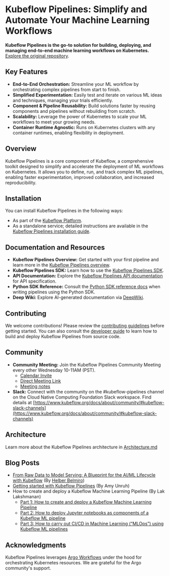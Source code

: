 # Kubeflow Pipelines: Simplify and Automate Your Machine Learning Workflows

**Kubeflow Pipelines is the go-to solution for building, deploying, and managing end-to-end machine learning workflows on Kubernetes.**  [Explore the original repository](https://github.com/kubeflow/pipelines).

## Key Features

*   **End-to-End Orchestration:** Streamline your ML workflow by orchestrating complex pipelines from start to finish.
*   **Simplified Experimentation:** Easily test and iterate on various ML ideas and techniques, managing your trials efficiently.
*   **Component & Pipeline Reusability:** Build solutions faster by reusing components and pipelines without rebuilding from scratch.
*   **Scalability:** Leverage the power of Kubernetes to scale your ML workflows to meet your growing needs.
*   **Container Runtime Agnostic:** Runs on Kubernetes clusters with any container runtimes, enabling flexibility in deployment.

## Overview

Kubeflow Pipelines is a core component of Kubeflow, a comprehensive toolkit designed to simplify and accelerate the deployment of ML workflows on Kubernetes. It allows you to define, run, and track complex ML pipelines, enabling faster experimentation, improved collaboration, and increased reproducibility.

## Installation

You can install Kubeflow Pipelines in the following ways:

*   As part of the [Kubeflow Platform](https://www.kubeflow.org/docs/started/installing-kubeflow/#kubeflow-platform).
*   As a standalone service; detailed instructions are available in the [Kubeflow Pipelines installation guide](https://www.kubeflow.org/docs/components/pipelines/operator-guides/installation/).

## Documentation and Resources

*   **Kubeflow Pipelines Overview:** Get started with your first pipeline and learn more in the [Kubeflow Pipelines overview](https://www.kubeflow.org/docs/components/pipelines/overview/).
*   **Kubeflow Pipelines SDK:** Learn how to use the [Kubeflow Pipelines SDK](https://kubeflow-pipelines.readthedocs.io/en/stable/).
*   **API Documentation:** Explore the [Kubeflow Pipelines API documentation](https://www.kubeflow.org/docs/components/pipelines/reference/api/kubeflow-pipeline-api-spec/) for API specification.
*   **Python SDK Reference:** Consult the [Python SDK reference docs](https://kubeflow-pipelines.readthedocs.io/en/stable/) when writing pipelines using the Python SDK.
*   **Deep Wiki:** Explore AI-generated documentation via [DeepWiki](https://deepwiki.com/kubeflow/pipelines).

## Contributing

We welcome contributions! Please review the [contributing guidelines](./CONTRIBUTING.md) before getting started.  You can also consult the [developer guide](./developer_guide.md) to learn how to build and deploy Kubeflow Pipelines from source code.

## Community

*   **Community Meeting:** Join the Kubeflow Pipelines Community Meeting every other Wednesday 10-11AM (PST).
    *   [Calendar Invite](https://calendar.google.com/event?action=TEMPLATE&tmeid=NTdoNG5uMDBtcnJlYmdlOWt1c2lkY25jdmlfMjAxOTExMTNUMTgwMDAwWiBqZXNzaWV6aHVAZ29vZ2xlLmNvbQ&tmsrc=jessiezhu%40google.com&scp=ALL)
    *   [Direct Meeting Link](https://zoom.us/j/92607298595?pwd%3DVlKLUbiguGkbT9oKbaoDmCxrhbRop7.1&sa=D&source=calendar&ust=1736264977415448&usg=AOvVaw1EIkjFsKy0d4yQPptIJS3x)
    *   [Meeting notes](http://bit.ly/kfp-meeting-notes)
*   **Slack:** Connect with the community on the #kubeflow-pipelines channel on the Cloud Native Computing Foundation Slack workspace. Find details at [https://www.kubeflow.org/docs/about/community/#kubeflow-slack-channels](https://www.kubeflow.org/docs/about/community/#kubeflow-slack-channels)

## Architecture

Learn more about the Kubeflow Pipelines architecture in [Architecture.md](docs/Architecture.md)

## Blog Posts

*   [From Raw Data to Model Serving: A Blueprint for the AI/ML Lifecycle with Kubeflow](https://blog.kubeflow.org/fraud-detection-e2e/) (By [Helber Belmiro](https://github.com/hbelmiro))
*   [Getting started with Kubeflow Pipelines](https://cloud.google.com/blog/products/ai-machine-learning/getting-started-kubeflow-pipelines) (By Amy Unruh)
*   How to create and deploy a Kubeflow Machine Learning Pipeline (By Lak Lakshmanan)
    *   [Part 1: How to create and deploy a Kubeflow Machine Learning Pipeline](https://medium.com/data-science/how-to-create-and-deploy-a-kubeflow-machine-learning-pipeline-part-1-efea7a4b650f)
    *   [Part 2: How to deploy Jupyter notebooks as components of a Kubeflow ML pipeline](https://medium.com/data-science/how-to-deploy-jupyter-notebooks-as-components-of-a-kubeflow-ml-pipeline-part-2-b1df77f4e5b3)
    *   [Part 3: How to carry out CI/CD in Machine Learning (“MLOps”) using Kubeflow ML pipelines](https://medium.com/google-cloud/how-to-carry-out-ci-cd-in-machine-learning-mlops-using-kubeflow-ml-pipelines-part-3-bdaf68082112)

## Acknowledgments

Kubeflow Pipelines leverages [Argo Workflows](https://github.com/argoproj/argo-workflows) under the hood for orchestrating Kubernetes resources. We are grateful for the Argo community's support.